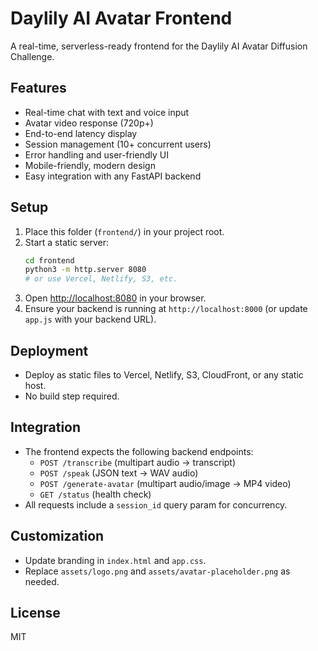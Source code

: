 # Daylily AI Avatar Frontend

A real-time, serverless-ready frontend for the Daylily AI Avatar Diffusion Challenge.

## Features
- Real-time chat with text and voice input
- Avatar video response (720p+)
- End-to-end latency display
- Session management (10+ concurrent users)
- Error handling and user-friendly UI
- Mobile-friendly, modern design
- Easy integration with any FastAPI backend

## Setup
1. Place this folder (`frontend/`) in your project root.
2. Start a static server:
   ```sh
   cd frontend
   python3 -m http.server 8080
   # or use Vercel, Netlify, S3, etc.
   ```
3. Open [http://localhost:8080](http://localhost:8080) in your browser.
4. Ensure your backend is running at `http://localhost:8000` (or update `app.js` with your backend URL).

## Deployment
- Deploy as static files to Vercel, Netlify, S3, CloudFront, or any static host.
- No build step required.

## Integration
- The frontend expects the following backend endpoints:
  - `POST /transcribe` (multipart audio → transcript)
  - `POST /speak` (JSON text → WAV audio)
  - `POST /generate-avatar` (multipart audio/image → MP4 video)
  - `GET /status` (health check)
- All requests include a `session_id` query param for concurrency.

## Customization
- Update branding in `index.html` and `app.css`.
- Replace `assets/logo.png` and `assets/avatar-placeholder.png` as needed.

## License
MIT 